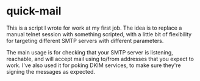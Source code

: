 quick-mail
====

This is a script I wrote for work at my first job. The idea is to replace a
manual telnet session with something scripted, with a little bit of flexibility
for targeting different SMTP servers with different parameters.

The main usage is for checking that your SMTP server is listening, reachable,
and will accept mail using to/from addresses that you expect to work. I've also
used it for poking DKIM services, to make sure they're signing the messages as
expected.
